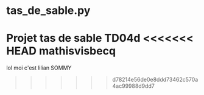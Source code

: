 # tas_de_sable.py
Projet tas de sable TD04d
<<<<<<< HEAD
mathisvisbecq
=======
 lol moi c'est lilian SOMMY
>>>>>>> d78214e56de0e8ddd73462c570a4ac99988d9dd7
